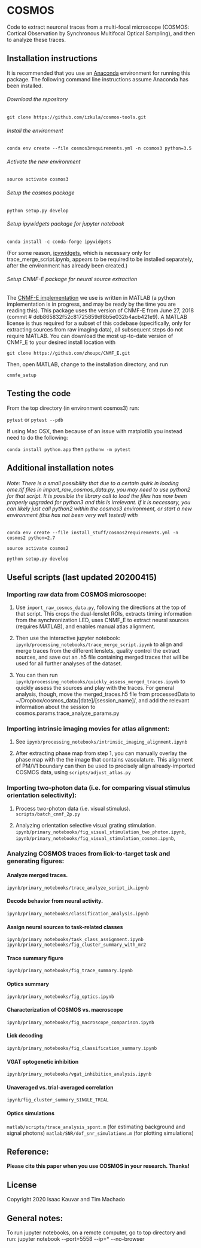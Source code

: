 # COSMOS

Code to extract neuronal traces from a multi-focal microscope (COSMOS: Cortical Observation by Synchronous Multifocal Optical Sampling), and then to analyze these traces.

## Installation instructions
It is recommended that you use an [Anaconda](https://www.anaconda.com/distribution/)  environment for running this package. The following command line instructions assume Anaconda has been installed.

###### Download the repository 
`git clone https://github.com/izkula/cosmos-tools.git`

###### Install the environment
`conda env create --file cosmos3requirements.yml -n cosmos3 python=3.5`

###### Activate the new environment
`source activate cosmos3`

###### Setup the cosmos package
`python setup.py develop`

###### Setup ipywidgets package for jupyter notebook
`conda install -c conda-forge ipywidgets`

(For some reason, [ipywidgets](https://ipywidgets.readthedocs.io/en/stable/user_install.html), which is necessary only for trace_merge_script.ipynb, appears to be required to be installed separately, after the environment has already been created.)

###### Setup CNMF-E package for neural source extraction

The [CNMF-E implementation](https://github.com/zhoupc/CNMF_E) we use is written in MATLAB (a python implementation is in progress, and may be ready by the time you are reading this). 
This package uses the version of CNMF-E from June 27, 2018 (commit # ddb865832f52c81725859df8b5e032b4acb421e9).
A MATLAB license is thus required for a subset of this codebase (specifically, only for extracting sources from raw imaging data), all subsequent steps do not require MATLAB.
You can download the most up-to-date version of CNMF_E to your desired install location with

`git clone https://github.com/zhoupc/CNMF_E.git`

Then, open MATLAB, change to the installation directory, and run

`cnmfe_setup`

## Testing the code
From the top directory (in environment cosmos3) run:

`pytest`
or
`pytest --pdb`

If using Mac OSX, then because of an issue with matplotlib you instead need to do the following:

`conda install python.app`
then
`pythonw -m pytest`

## Additional installation notes

###### Note: There is a small possibility that due to a certain quirk in loading ome.tif files in import_raw_cosmos_data.py, you may need to use python2 for that script. It is possible the library call to load the files has now been properly upgraded for python3 and this is irrelevant. If it is necessary, you can likely just call python2 within the cosmos3 environment, or start a new environment (this has not been very well tested) with 
`conda env create --file install_stuff/cosmos2requirements.yml -n cosmos2 python=2.7`

`source activate cosmos2`

`python setup.py develop`


## Useful scripts (last updated 20200415)

### Importing raw data from COSMOS microscope:

1) Use `import_raw_cosmos_data.py`, following the directions at the top of that script. This crops the dual-lenslet ROIs, extracts timing information from the synchronization LED, uses CNMF_E to extract neural sources (requires MATLAB), and enables manual atlas alignment.

2) Then use the interactive jupyter notebook: `ipynb/processing_notebooks/trace_merge_script.ipynb` to align and merge traces from the different lenslets, quality control the extract sources, and save out an .h5 file containing merged traces that will be used for all further analyses of the dataset.

3) You can then run `ipynb/processing_notebooks/quickly_assess_merged_traces.ipynb` to quickly assess the sources and play with the traces. For general analysis, though, move the merged_traces.h5 file from processedData to ~/Dropbox/cosmos_data/[date]/[session_name]/, and add the relevant information about the session to cosmos.params.trace_analyze_params.py



### Importing intrinsic imaging movies for atlas alignment:

1) See `ipynb/processing_notebooks/intrinsic_imaging_alignment.ipynb`

2) After extracting phase map from step 1, you can manually overlay the phase map with the the image that contains vasculature. This alignment of PM/V1 boundary can then be used to precisely align already-imported COSMOS data, using `scripts/adjust_atlas.py`



### Importing two-photon data (i.e. for comparing visual stimulus orientation selectivity):

1) Process two-photon data (i.e. visual stimulus).
`scripts/batch_cnmf_2p.py`

2) Analyzing orientation selective visual grating stimulation.
`ipynb/primary_notebooks/fig_visual_stimulation_two_photon.ipynb`, 
`ipynb/primary_notebooks/fig_visual_stimulation_cosmos.ipynb`, 

### Analyzing COSMOS traces from lick-to-target task and generating figures:

#### Analyze merged traces.
`ipynb/primary_notebooks/trace_analyze_script_ik.ipynb`

#### Decode behavior from neural activity.
`ipynb/primary_notebooks/classification_analysis.ipynb`

#### Assign neural sources to task-related classes
`ipynb/primary_notebooks/task_class_assignment.ipynb`
`ipynb/primary_notebooks/fig_cluster_summary_with_mr2`

#### Trace summary figure
`ipynb/primary_notebooks/fig_trace_summary.ipynb`

#### Optics summary
`ipynb/primary_notebooks/fig_optics.ipynb`

#### Characterization of COSMOS vs. macroscope
`ipynb/primary_notebooks/fig_macroscope_comparison.ipynb`

#### Lick decoding
`ipynb/primary_notebooks/fig_classification_summary.ipynb`

#### VGAT optogenetic inhibition
`ipynb/primary_notebooks/vgat_inhibition_analysis.ipynb`

#### Unaveraged vs. trial-averaged correlation 
`ipynb/fig_cluster_summary_SINGLE_TRIAL` 

#### Optics simulations
`matlab/scripts/trace_analysis_spont.m` (for estimating background and signal photons) 
`matlab/SNR/dof_snr_simulations.m` (for plotting simulations)

## Reference:
**Please cite this paper when you use COSMOS in your research. Thanks!**

## License
Copyright 2020 Isaac Kauvar and Tim Machado



## General notes:
To run jupyter notebooks, on a remote computer, go to top directory and run:
jupyter notebook --port=5558 --ip=* --no-browser
